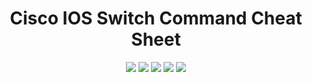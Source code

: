 <h1 align="center">Cisco IOS Switch Command Cheat Sheet</h1>

<p align="center">
  <a href="LICENSE"><img src="https://img.shields.io/badge/License-MIT-yellow.svg"></a>
  <img src="https://img.shields.io/badge/Cisco-Networking-blue?logo=cisco&logoColor=white">
  <img src="https://img.shields.io/badge/CCNA-Study%20Guide-orange">
  <img src="https://img.shields.io/badge/Role-Network%20Engineer-green">
  <a href=https://github.com/hyprblaze><img src="https://img.shields.io/badge/Made%20by-HYPRBLAZE-purple?logo=github">
</p>
